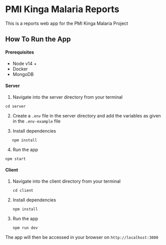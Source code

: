 # PMI Kinga Malaria Reports

This is a reports web app for the PMI Kinga Malaria Project

## How To Run the App

#### Prerequisites

* Node v14 +
* Docker
* MongoDB

#### Server


1. Navigate into the server directory from your terminal

```
cd server
```


2. Create a `.env` file in the server directory and add the variables as given in the `.env-example` file

3. Install dependencies

```
   npm install
```

4. Run the app

```
npm start
```

#### Client

1. Navigate into the client directory from your terminal

   ```
   cd client
   ```
2. Install dependencies

   ```
   npm install
   ```
3. Run the app

   ```
   npm run dev
   ```

The app will then be accessed in your browser on `http://localhost:3000`
